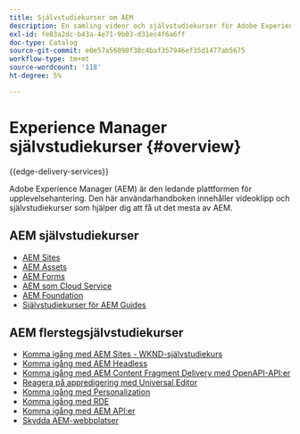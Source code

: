 ```yaml
---
title: Självstudiekurser om AEM
description: En samling videor och självstudiekurser för Adobe Experience Manager.
exl-id: fe83a2dc-b43a-4e71-9b03-d31ec4f6a6ff
doc-type: Catalog
source-git-commit: e0e57a56090f38c4baf357946ef35d1477ab5675
workflow-type: tm+mt
source-wordcount: '118'
ht-degree: 5%

---
```


# Experience Manager självstudiekurser {#overview}

{{edge-delivery-services}}

Adobe Experience Manager (AEM) är den ledande plattformen för upplevelsehantering. Den här användarhandboken innehåller videoklipp och självstudiekurser som hjälper dig att få ut det mesta av AEM.

## AEM självstudiekurser

+ [AEM Sites](https://experienceleague.adobe.com/docs/experience-manager-learn/sites/overview.html?lang=sv-SE)
+ [AEM Assets](https://experienceleague.adobe.com/docs/experience-manager-learn/assets/overview.html?lang=sv-SE)
+ [AEM Forms](https://experienceleague.adobe.com/docs/experience-manager-learn/forms/overview.html?lang=sv-SE)
+ [AEM som Cloud Service](https://experienceleague.adobe.com/docs/experience-manager-learn/cloud-service/overview.html?lang=sv-SE)
+ [AEM Foundation](https://experienceleague.adobe.com/docs/experience-manager-learn/foundation/overview.html?lang=sv-SE)
+ [Självstudiekurser för AEM Guides](https://experienceleague.adobe.com/docs/experience-manager-guides-learn/tutorials/overview.html?lang=sv-SE)

## AEM flerstegsjälvstudiekurser

+ [Komma igång med AEM Sites - WKND-självstudiekurs](https://experienceleague.adobe.com/docs/experience-manager-learn/getting-started-wknd-tutorial-develop/overview.html?lang=sv-SE)
+ [Komma igång med AEM Headless](https://experienceleague.adobe.com/docs/experience-manager-learn/getting-started-with-aem-headless/overview.html?lang=sv-SE)
+ [Komma igång med AEM Content Fragment Delivery med OpenAPI-API:er](https://experienceleague.adobe.com/sv/docs/experience-manager-learn/getting-started-with-aem-headless/open-api/basic/overview)
+ [Reagera på appredigering med Universal Editor](https://experienceleague.adobe.com/sv/docs/experience-manager-learn/cloud-service/developing/universal-editor/react-app-editing/overview)
+ [Komma igång med Personalization](https://experienceleague.adobe.com/sv/docs/experience-manager-learn/cloud-service/personalization/overview)
+ [Komma igång med RDE](https://experienceleague.adobe.com/sv/docs/experience-manager-learn/cloud-service/developing/rde/overview)
+ [Komma igång med AEM API:er](https://experienceleague.adobe.com/sv/docs/experience-manager-learn/cloud-service/aem-apis/overview)
+ [Skydda AEM-webbplatser](https://experienceleague.adobe.com/sv/docs/experience-manager-learn/cloud-service/security/traffic-filter-and-waf-rules/overview)
